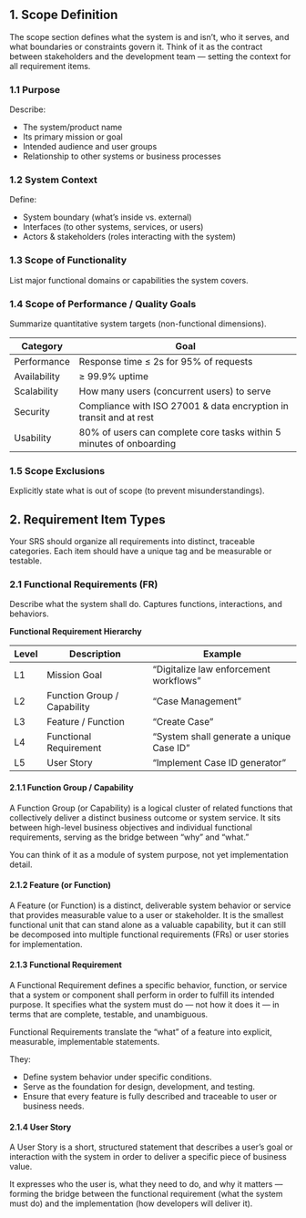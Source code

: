 
##  1. Scope Definition

The scope section defines what the system is and isn’t, who it serves, and what boundaries or constraints govern it.
Think of it as the contract between stakeholders and the development team — setting the context for all requirement items.

### 1.1 Purpose

Describe:

* The system/product name
* Its primary mission or goal
* Intended audience and user groups
* Relationship to other systems or business processes

### 1.2 System Context

Define:
* System boundary (what’s inside vs. external)
* Interfaces (to other systems, services, or users)
* Actors & stakeholders (roles interacting with the system)

### 1.3 Scope of Functionality

List major functional domains or capabilities the system covers.

### 1.4 Scope of Performance / Quality Goals

Summarize quantitative system targets (non-functional dimensions).

Category     | Goal
--           | --
Performance  | Response time ≤ 2s for 95% of requests
Availability | ≥ 99.9% uptime
Scalability  | How many users (concurrent users) to serve
Security     | Compliance with ISO 27001 & data encryption in transit and at rest
Usability    | 80% of users can complete core tasks within 5 minutes of onboarding

### 1.5 Scope Exclusions

Explicitly state what is out of scope (to prevent misunderstandings).

## 2. Requirement Item Types
Your SRS should organize all requirements into distinct, traceable categories.
Each item should have a unique tag and be measurable or testable.

### 2.1 Functional Requirements (FR)

Describe what the system shall do. Captures functions, interactions, and behaviors.

**Functional Requirement Hierarchy**
 
Level | Description |  Example
--    | --                            | -- 
L1    | Mission Goal                  |  “Digitalize law enforcement workflows”
L2    | Function Group / Capability   | “Case Management”
L3    | Feature / Function            | “Create Case”
L4    | Functional Requirement        | “System shall generate a unique Case ID”
L5    | User Story                    | “Implement Case ID generator”

#### 2.1.1 Function Group / Capability
A Function Group (or Capability) is a logical cluster of related functions that collectively deliver a distinct business outcome or system service.
It sits between high-level business objectives and individual functional requirements, serving as the bridge between “why” and “what.”

You can think of it as a module of system purpose, not yet implementation detail.

#### 2.1.2 Feature (or Function) 

A Feature (or Function) is a distinct, deliverable system behavior or service that provides measurable value to a user or stakeholder.
It is the smallest functional unit that can stand alone as a valuable capability, but it can still be decomposed into multiple functional requirements (FRs) or user stories for implementation.

#### 2.1.3 Functional Requirement

A Functional Requirement defines a specific behavior, function, or service that a system or component shall perform in order to fulfill its intended purpose.
It specifies what the system must do — not how it does it — in terms that are complete, testable, and unambiguous.

Functional Requirements translate the “what” of a feature into explicit, measurable, implementable statements.

They:

* Define system behavior under specific conditions.
* Serve as the foundation for design, development, and testing.
* Ensure that every feature is fully described and traceable to user or business needs.

#### 2.1.4 User Story

A User Story is a short, structured statement that describes a user’s goal or interaction with the system in order to deliver a specific piece of business value.

It expresses who the user is, what they need to do, and why it matters — forming the bridge between the functional requirement (what the system must do) and the implementation (how developers will deliver it).
